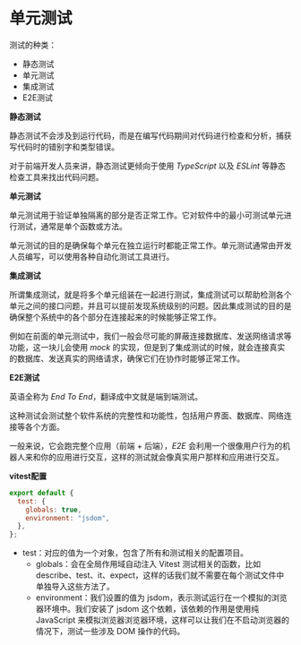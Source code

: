 # 单元测试

测试的种类：

- 静态测试
- 单元测试
- 集成测试
- E2E测试



**静态测试**

静态测试不会涉及到运行代码，而是在编写代码期间对代码进行检查和分析，捕获写代码时的错别字和类型错误。

对于前端开发人员来讲，静态测试更倾向于使用 *TypeScript* 以及 *ESLint* 等静态检查工具来找出代码问题。



**单元测试**

单元测试用于验证单独隔离的部分是否正常工作。它对软件中的最小可测试单元进行测试，通常是单个函数或方法。

单元测试的目的是确保每个单元在独立运行时都能正常工作。单元测试通常由开发人员编写，可以使用各种自动化测试工具进行。



**集成测试**

所谓集成测试，就是将多个单元组装在一起进行测试，集成测试可以帮助检测各个单元之间的接口问题，并且可以提前发现系统级别的问题。因此集成测试的目的是确保整个系统中的各个部分在连接起来的时候能够正常工作。

例如在前面的单元测试中，我们一般会尽可能的屏蔽连接数据库、发送网络请求等功能，这一块儿会使用 *mock* 的实现，但是到了集成测试的时候，就会连接真实的数据库、发送真实的网络请求，确保它们在协作时能够正常工作。



**E2E测试**

英语全称为 *End To End*，翻译成中文就是端到端测试。

这种测试会测试整个软件系统的完整性和功能性，包括用户界面、数据库、网络连接等各个方面。

一般来说，它会跑完整个应用（前端 + 后端），*E2E* 会利用一个很像用户行为的机器人来和你的应用进行交互，这样的测试就会像真实用户那样和应用进行交互。



**vitest配置**

```js
export default {
  test: {
    globals: true,
    environment: "jsdom",
  },
};
```

- test：对应的值为一个对象，包含了所有和测试相关的配置项目。
  - globals：会在全局作用域自动注入 Vitest 测试相关的函数，比如 describe、test、it、expect，这样的话我们就不需要在每个测试文件中单独导入这些方法了。
  - environment：我们设置的值为 jsdom，表示测试运行在一个模拟的浏览器环境中。我们安装了 jsdom 这个依赖，该依赖的作用是使用纯 JavaScript 来模拟浏览器浏览器环境，这样可以让我们在不启动浏览器的情况下，测试一些涉及 DOM 操作的代码。